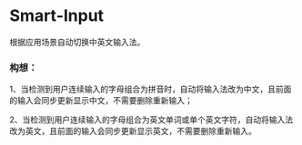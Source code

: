 # Smart-Input
根据应用场景自动切换中英文输入法。

### 构想：

1、当检测到用户连续输入的字母组合为拼音时，自动将输入法改为中文，且前面的输入会同步更新显示中文，不需要删除重新输入；

2、当检测到用户连续输入的字母组合为英文单词或单个英文字符，自动将输入法改为英文，且前面的输入会同步更新显示英文，不需要删除重新输入。
